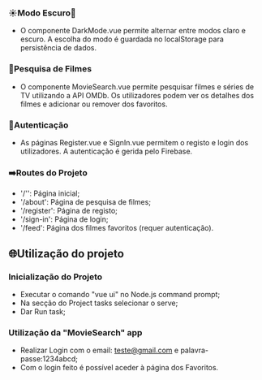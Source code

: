 ### ☀Modo Escuro🌙
- O componente DarkMode.vue permite alternar entre modos claro e escuro. A escolha do modo é guardada no localStorage para persistência de dados.

### 🔎Pesquisa de Filmes
- O componente MovieSearch.vue permite pesquisar filmes e séries de TV utilizando a API OMDb. Os utilizadores podem ver os detalhes dos filmes e adicionar ou remover dos favoritos.

### 🔑Autenticação
- As páginas Register.vue e SignIn.vue permitem o registo e login dos utilizadores. A autenticação é gerida pelo Firebase.

### ➡️Routes do Projeto

- '/'': Página inicial;
- '/about': Página de pesquisa de filmes;
- '/register': Página de registo;
- '/sign-in': Página de login;
- '/feed': Página dos filmes favoritos (requer autenticação).

## 🌐Utilização do projeto

### Inicialização do Projeto
   - Executar o comando "vue ui" no Node.js command prompt;
   - Na secção do Project tasks selecionar o serve;
   - Dar Run task;

### Utilização da "MovieSearch" app
   - Realizar Login com o email: teste@gmail.com e palavra-passe:1234abcd;
   - Com o login feito é possível aceder à página dos Favoritos.

